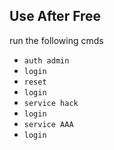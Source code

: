 ## Use After Free 


run the following cmds
- `auth admin`
- `login`
- `reset`
- `login`
- `service hack`
- `login`
- `service AAA`
- `login`
